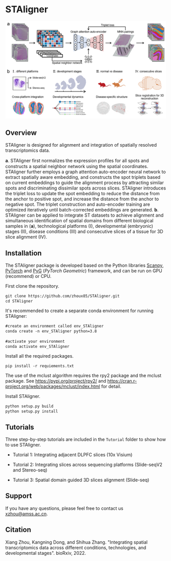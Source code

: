 # STAligner

![image-20221221161146872](STAligner_Overview.png)

## Overview

STAligner is designed for alignment and integration of spatially resolved transcriptomics data.

**a**. STAligner first normalizes the expression proﬁles for all spots and constructs a spatial neighbor network using the spatial coordinates. STAligner further employs a graph attention auto-encoder neural network to extract spatially aware embedding, and constructs the spot triplets based on current embeddings to guide the alignment process by attracting similar spots and discriminating dissimilar spots across slices. STAligner introduces the triplet loss to update the spot embedding to reduce the distance from the anchor to positive spot, and increase the distance from the anchor to negative spot. The triplet construction and auto-encoder training are optimized iteratively until batch-corrected embeddings are generated. **b**. STAligner can be applied to integrate ST datasets to achieve alignment and simultaneous identification of spatial domains from different biological samples in (**a**), technological platforms (I), developmental (embryonic) stages (II), disease conditions (III) and consecutive slices of a tissue for 3D slice alignment (IV).



## Installation
The STAligner package is developed based on the Python libraries [Scanpy](https://scanpy.readthedocs.io/en/stable/), [PyTorch](https://pytorch.org/) and [PyG](https://github.com/pyg-team/pytorch_geometric) (*PyTorch Geometric*) framework, and can be run on GPU (recommend) or CPU.



First clone the repository. 

```
git clone https://github.com/zhoux85/STAligner.git
cd STAligner
```

It's recommended to create a separate conda environment for running STAligner:

```
#create an environment called env_STAligner
conda create -n env_STAligner python=3.8

#activate your environment
conda activate env_STAligner
```

Install all the required packages.

```
pip install -r requiements.txt
```
The use of the mclust algorithm requires the rpy2 package and the mclust package. See https://pypi.org/project/rpy2/ and https://cran.r-project.org/web/packages/mclust/index.html for detail.

Install STAligner.

```
python setup.py build
python setup.py install
```



## Tutorials

Three step-by-step tutorials are included in the `Tutorial` folder to show how to use STAligner.

- Tutorial 1: Integrating adjacent DLPFC slices (10x Visium)
- Tutorial 2: Integrating slices across sequencing platforms (Slide-seqV2 and Stereo-seq)

- Tutorial 3: Spatial domain guided 3D slices alignment (Slide-seq)



## Support

If you have any questions, please feel free to contact us [xzhou@amss.ac.cn](mailto:xzhou@amss.ac.cn). 



## Citation
Xiang Zhou, Kangning Dong, and Shihua Zhang. "Integrating spatial transcriptomics data across different conditions, technologies, and developmental stages". bioRxiv, 2022.

